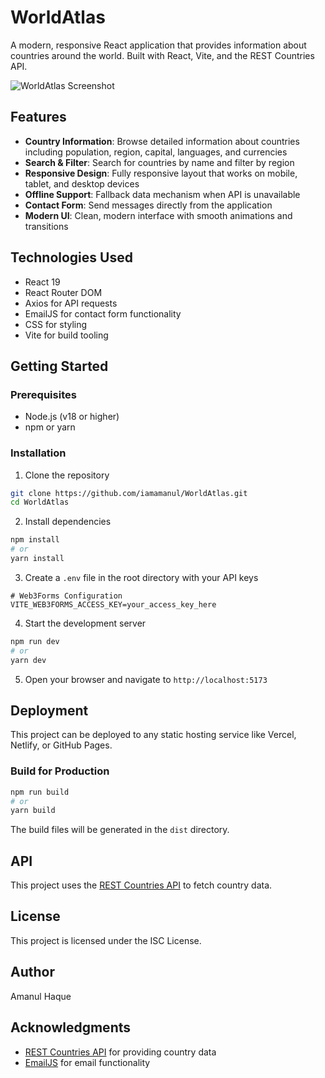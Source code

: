 # WorldAtlas

A modern, responsive React application that provides information about countries around the world. Built with React, Vite, and the REST Countries API.

![WorldAtlas Screenshot](public/images/worldatlas-screenshot.png)

## Features

- **Country Information**: Browse detailed information about countries including population, region, capital, languages, and currencies
- **Search & Filter**: Search for countries by name and filter by region
- **Responsive Design**: Fully responsive layout that works on mobile, tablet, and desktop devices
- **Offline Support**: Fallback data mechanism when API is unavailable
- **Contact Form**: Send messages directly from the application
- **Modern UI**: Clean, modern interface with smooth animations and transitions

## Technologies Used

- React 19
- React Router DOM
- Axios for API requests
- EmailJS for contact form functionality
- CSS for styling
- Vite for build tooling

## Getting Started

### Prerequisites

- Node.js (v18 or higher)
- npm or yarn

### Installation

1. Clone the repository
```bash
git clone https://github.com/iamamanul/WorldAtlas.git
cd WorldAtlas
```

2. Install dependencies
```bash
npm install
# or
yarn install
```

3. Create a `.env` file in the root directory with your API keys
```
# Web3Forms Configuration
VITE_WEB3FORMS_ACCESS_KEY=your_access_key_here
```

4. Start the development server
```bash
npm run dev
# or
yarn dev
```

5. Open your browser and navigate to `http://localhost:5173`

## Deployment

This project can be deployed to any static hosting service like Vercel, Netlify, or GitHub Pages.

### Build for Production

```bash
npm run build
# or
yarn build
```

The build files will be generated in the `dist` directory.

## API

This project uses the [REST Countries API](https://restcountries.com/) to fetch country data.

## License

This project is licensed under the ISC License.

## Author

Amanul Haque

## Acknowledgments

- [REST Countries API](https://restcountries.com/) for providing country data
- [EmailJS](https://www.emailjs.com/) for email functionality